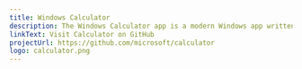 ```yaml
---
title: Windows Calculator
description: The Windows Calculator app is a modern Windows app written in C++ and C# that ships pre-installed with Windows.
linkText: Visit Calculator on GitHub
projectUrl: https://github.com/microsoft/calculator
logo: calculator.png
---
```

